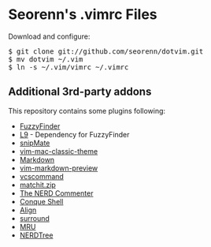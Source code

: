 Seorenn's .vimrc Files
======================

Download and configure: 
<pre>
$ git clone git://github.com/seorenn/dotvim.git
$ mv dotvim ~/.vim
$ ln -s ~/.vim/vimrc ~/.vimrc
</pre>

Additional 3rd-party addons
---------------------------

This repository contains some plugins following:

* [FuzzyFinder](http://www.vim.org/scripts/script.php?script_id=1984)
* [L9](http://www.vim.org/scripts/script.php?script_id=3252) - Dependency for FuzzyFinder
* [snipMate](http://www.vim.org/scripts/script.php?script_id=2540)
* [vim-mac-classic-theme](https://github.com/nelstrom/vim-mac-classic-theme)
* [Markdown](http://www.vim.org/scripts/script.php?script_id=2882)
* [vim-markdown-preview](https://github.com/robgleeson/vim-markdown-preview)
* [vcscommand](http://www.vim.org/scripts/script.php?script_id=90)
* [matchit.zip](http://www.vim.org/scripts/script.php?script_id=39)
* [The NERD Commenter](http://www.vim.org/scripts/script.php?script_id=1218)
* [Conque Shell](http://www.vim.org/scripts/script.php?script_id=2771)
* [Align](http://www.vim.org/scripts/script.php?script_id=294)
* [surround](http://www.vim.org/scripts/script.php?script_id=1697)
* [MRU](http://www.vim.org/scripts/script.php?script_id=521)
* [NERDTree](https://github.com/scrooloose/nerdtree)
